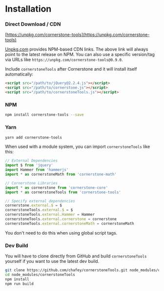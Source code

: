 # Installation

### Direct Download / CDN

[https://unpkg.com/cornerstone-tools](https://unpkg.com/cornerstone-tools)

<!--email_off-->
[Unpkg.com](https://unpkg.com) provides NPM-based CDN links. The above link will always point to the latest release on NPM. You can also use a specific version/tag via URLs like `https://unpkg.com/cornerstone-tools@0.9.0`.
<!--/email_off-->

Include `cornerstoneTools` after Cornerstone and it will install itself automatically:

``` html
<script src="/path/to/jQuery@2.2.4.js"></script>
<script src="/path/to/cornerstone.js"></script>
<script src="/path/to/cornerstoneTools.js"></script>
```

### NPM

``` bash
npm install cornerstone-tools --save
```

### Yarn

``` bash
yarn add cornerstone-tools
```

When used with a module system, you can import `cornerstoneTools` like this:

``` js
// External Dependencies
import $ from 'jquery'
import Hammer from 'hammerjs'
import * as cornerstoneMath from 'cornerstone-math'

// Cornerstone Libraries
import * as cornerstone from 'cornerstone-core'
import * as cornerstoneTools from 'cornerstone-tools'

// Specify external dependencies
cornerstone.external.$ = $
cornerstoneTools.external.$ = $
cornerstoneTools.external.Hammer = Hammer
cornerstoneTools.external.cornerstone = cornerstone
cornerstoneTools.external.cornerstoneMath = cornerstoneMath
```

You don't need to do this when using global script tags.

### Dev Build

You will have to clone directly from GitHub and build `cornerstoneTools` yourself if you want to use the latest dev build.

``` bash
git clone https://github.com/chafey/cornerstoneTools.git node_modules/cornerstoneTools
cd node_modules/cornerstoneTools
npm install
npm run build
```
